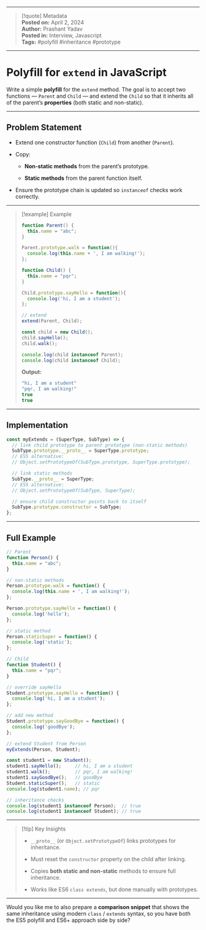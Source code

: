 
---

> [!quote] Metadata  
> **Posted on:** April 2, 2024  
> **Author:** Prashant Yadav  
> **Posted in:** Interview, Javascript  
> **Tags:** #polyfill #inheritance #prototype

---

# Polyfill for `extend` in JavaScript

Write a simple **polyfill** for the `extend` method. The goal is to accept two functions — `Parent` and `Child` — and extend the `Child` so that it inherits all of the parent’s **properties** (both static and non-static).

---

## Problem Statement

- Extend one constructor function (`Child`) from another (`Parent`).
    
- Copy:
    
    - **Non-static methods** from the parent’s prototype.
        
    - **Static methods** from the parent function itself.
        
- Ensure the prototype chain is updated so `instanceof` checks work correctly.
    

---

> [!example] Example
> 
> ```javascript
> function Parent() {
>   this.name = "abc";
> }
> 
> Parent.prototype.walk = function(){
>   console.log(this.name + ', I am walking!');
> };
> 
> function Child() {
>   this.name = "pqr";
> }
> 
> Child.prototype.sayHello = function(){
>   console.log('hi, I am a student');
> };
> 
> // extend
> extend(Parent, Child);
> 
> const child = new Child();
> child.sayHello();
> child.walk();
> 
> console.log(child instanceof Parent);
> console.log(child instanceof Child);
> ```
> 
> **Output:**
> 
> ```javascript
> "hi, I am a student"
> "pqr, I am walking!"
> true
> true
> ```

---

## Implementation

```javascript
const myExtends = (SuperType, SubType) => {
  // link child prototype to parent prototype (non-static methods)
  SubType.prototype.__proto__ = SuperType.prototype;
  // ES5 alternative:
  // Object.setPrototypeOf(SubType.prototype, SuperType.prototype);

  // link static methods
  SubType.__proto__ = SuperType;
  // ES5 alternative:
  // Object.setPrototypeOf(SubType, SuperType);

  // ensure child constructor points back to itself
  SubType.prototype.constructor = SubType;
};
```

---

## Full Example

```javascript
// Parent
function Person() {
  this.name = "abc";
}

// non-static methods
Person.prototype.walk = function() {
  console.log(this.name + ', I am walking!');
};

Person.prototype.sayHello = function() {
  console.log('hello');
};

// static method
Person.staticSuper = function() {
  console.log('static');
};

// Child
function Student() {
  this.name = "pqr";
}

// override sayHello
Student.prototype.sayHello = function() {
  console.log('hi, I am a student');
};

// add new method
Student.prototype.sayGoodBye = function() {
  console.log('goodBye');
};

// extend Student from Person
myExtends(Person, Student);

const student1 = new Student();
student1.sayHello();     // hi, I am a student
student1.walk();         // pqr, I am walking!
student1.sayGoodBye();   // goodBye
Student.staticSuper();   // static
console.log(student1.name); // pqr

// inheritance checks
console.log(student1 instanceof Person);  // true
console.log(student1 instanceof Student); // true
```

---

> [!tip] Key Insights
> 
> - `__proto__` (or `Object.setPrototypeOf`) links prototypes for inheritance.
>     
> - Must reset the `constructor` property on the child after linking.
>     
> - Copies **both static and non-static** methods to ensure full inheritance.
>     
> - Works like ES6 `class extends`, but done manually with prototypes.
>     

---

Would you like me to also prepare a **comparison snippet** that shows the same inheritance using modern `class` / `extends` syntax, so you have both the ES5 polyfill and ES6+ approach side by side?